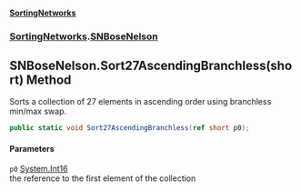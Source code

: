 #### [SortingNetworks](index.md 'index')
### [SortingNetworks](SortingNetworks.md 'SortingNetworks').[SNBoseNelson](SortingNetworks_SNBoseNelson.md 'SortingNetworks.SNBoseNelson')
## SNBoseNelson.Sort27AscendingBranchless(short) Method
Sorts a collection of 27 elements in ascending order using branchless min/max swap.  
```csharp
public static void Sort27AscendingBranchless(ref short p0);
```
#### Parameters
<a name='SortingNetworks_SNBoseNelson_Sort27AscendingBranchless(short)_p0'></a>
`p0` [System.Int16](https://docs.microsoft.com/en-us/dotnet/api/System.Int16 'System.Int16')  
the reference to the first element of the collection
  
